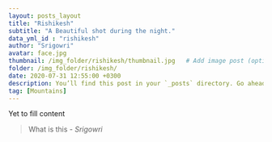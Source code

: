 ```yaml
---
layout: posts_layout
title: "Rishikesh"
subtitle: "A Beautiful shot during the night."
data_yml_id : "rishikesh"
author: "Srigowri"
avatar: face.jpg
thumbnail: /img_folder/rishikesh/thumbnail.jpg   # Add image post (optional)
folder: /img_folder/rishikesh/
date: 2020-07-31 12:55:00 +0300
description: You’ll find this post in your `_posts` directory. Go ahead and edit it and re-build the site to see your changes. # Add post description (optional)
tag: [Mountains]
---
```

Yet to fill content


> What is this <cite>- Srigowri</cite>

